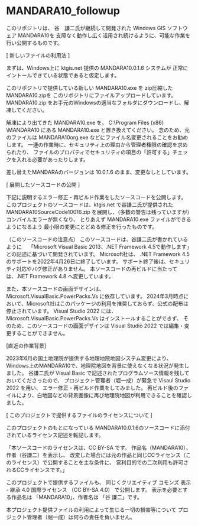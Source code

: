 # MANDARA10_followup

このリポジトリは、
谷　謙二氏が継続して開発された Windows GIS ソフトウェア MANDARA10を
支障なく動作し広く活用され続けるように、可能な作業を行い公開するものです。

[ 新しいファイルの利用法 ]

まずは、Windows上に ktgis.net 提供の MANDARA10.0.1.6 システムが
正常にイントールできている状態であると仮定します。

このリポジトリで提供している新しい MANDARA10.exe を zip圧縮した MANDARA10.zipを
このリポジトリにファイルアップロードしています。
MANDARA10.zip をお手元のWindowsの適当なフォルダにダウンロードし、解凍してください。

解凍により出てきた MANDARA10.exe を、 
C:\Program Files (x86) \MANDARA10 にある MANDARA10.exe と置き換えてください。
念のため、元のファイルは MANDARA10org.exe などにファイル名変更されることをお勧めします。
一連の作業時に、セキュリティ上の理由から管理者権限の確認を求められたり、
ファイルのプロパティでセキュリティの項目の「許可する」チェックを入れる必要があったりします。

差し替えたMANDARAのバージョンは 10.0.1.6 のまま、変更なしとしています。

[ 展開したソースコードの公開 ]

下記に説明するエラー修正・再ビルド作業をしたソースコードを公開します。
このプロジェクトのソースコードは、ktgis.net で谷謙二氏が提供された
MANDARA10SourceCode10016.zip
を展開し、（多数の警告は残っていますが）コンパイルエラーが無くなり、
とりあえず MANDARA10.exe ファイルができるようになるよう
最小限の変更にとどめる修正を行ったものです。

（このソースコードの注意点）
このソースコードは、谷謙二氏が書かれているように　
「Microsoft Visual Basic 2013、.NET Framework 4.5で動作します」
との記述に基づいて開発されています。
Microsoft社は、 .NET Framework 4.5 のサポートを2022年4月26日に終了しています。
サポート終了後は、セキュリティ対応やバグ修正がありません。
本ソースコードの再ビルドに当たっては、.NET Framework 4.8 へ変更しています。

また、本ソースコードの画面デザインは、Microsoft.VisualBasic.PowerPacks.Vs に依存しています。
2024年3月時点において、Microsoft社はこのパッケージの利用を推奨しておらず、公式の配布は停止されています。
Visual Studio 2022 には、Microsoft.VisualBasic.PowerPacks.Vs はインストールすることができず、
そのため、このソースコードの画面デザインは Visual Studio 2022 では編集・変更することができません。

[直近の作業背景]

2023年6月の国土地理院が提供する地理地院地図システム変更により、
Windows上のMANDARA10で、地理院地図を背景に使えなくなる状況が発生しました。
谷謙二氏が Visual Basic で記述されたプログラムソース情報を残しておいてくださったので、
プロジェクト管理者（堀一成）が緊急で Visaul Studio 2022 を用い、
エラー修正・再ビルド作業をしてみました。
再ビルド後のファイルにより、白地図などの背景画像に再び地理院地図が利用できることを確認しました。

[ このプロジェクトで提供するファイルのライセンスについて ]

このプロジェクトのもとになっている MANDARA10.0.1.6のソースコードに添付されているライセンス記述を転記します。

「本ソースコードのライセンスは、CC BY-SA です。
作品名（MANDARA10）、作者（谷謙二）を表示し、
改変した場合には元の作品と同じCCライセンス（このライセンス）で公開することを主な条件に、
営利目的での二次利用も許可されるCCライセンスです。」

このプロジェクトで提供するファイルも、
同じくクリエイティブ コモンズ 表示 - 継承 4.0 国際ライセンス （CC BY-SA 4.0） で公開します。
表示を必要とする作品名は  「MANDARA10」、作者名は 「谷 謙二」です。


本プロジェクト提供ファイルの利用によって生じる一切の損害等について
プロジェクト管理者（堀一成）は何らの責任を負いません。
